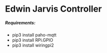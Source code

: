 # **Edwin Jarvis Controller**

##### Requirements:
- pip3 install paho-mqtt
- pip3 install RPi.GPIO
- pip3 install wiringpi2
